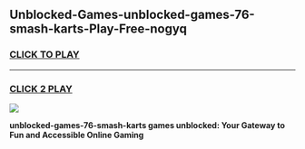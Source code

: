 
## Unblocked-Games-unblocked-games-76-smash-karts-Play-Free-nogyq
<h3>
<a href="https://premium76.site?title=unblocked-games-76-smash-karts&ref=10A">CLICK TO PLAY</a></h3>
<hr>

<h3>
<a href="https://premium76.site?title=unblocked-games-76-smash-karts&ref=10A">CLICK 2 PLAY</a>
  
</h3>

<a href="https://premium76.site?title=unblocked-games-76-smash-karts&ref=10A"><img src="https://clearcache.store/games.png"></a>


**unblocked-games-76-smash-karts games unblocked: Your Gateway to Fun and Accessible Online Gaming**
